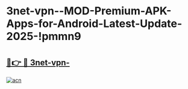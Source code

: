 # 3net-vpn--MOD-Premium-APK-Apps-for-Android-Latest-Update-2025-!pmmn9

# <h2><a href="https://dcbl06.esa.edu.pl?title=3net-vpn-&ref=pmmn9">🔗👉 🔴 3net-vpn-</a></h2>

[![acn](https://github.com/user-attachments/assets/0f9c940e-d8b0-45ae-aac7-cd30a18b3e1c)](https://dcbl06.esa.edu.pl?title=3net-vpn-&ref=pmmn9)

